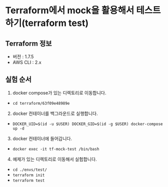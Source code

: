 # Terraform에서 mock을 활용해서 테스트하기(terraform test)

## Terraform 정보
- 버전 : 1.7.5
- AWS CLI : 2.x

## 실험 순서
1. docker compose가 있는 디렉토리로 이동합니다. 
  - `cd terraform/63f09e48989e`
2. docker 컨테이너를 백그라운드로 실행합니다.
  - `DOCKER_UID=$(id -u $USER) DOCKER_GID=$(id -g $USER) docker-compose up -d`
3. docker 컨테이너에 들어갑니다.
  - `docker exec -it tf-mock-test /bin/bash`
4. 예제가 있는 디렉토리로 이동해서 실험합니다.
  - `cd ./envs/test/`
  - `terraform init`
  - `terraform test`